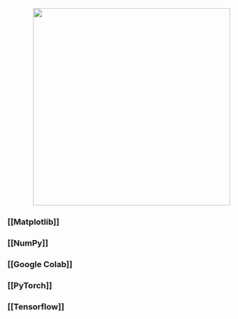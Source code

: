 
<div id="header" align="center">
  <img src="https://media.giphy.com/media/26xBtSyoi5hUUkCEo/giphy.gif" width="400"/>
</div>

### [[Matplotlib]]

### [[NumPy]]
  
### [[Google Colab]]

### [[PyTorch]]

### [[Tensorflow]]